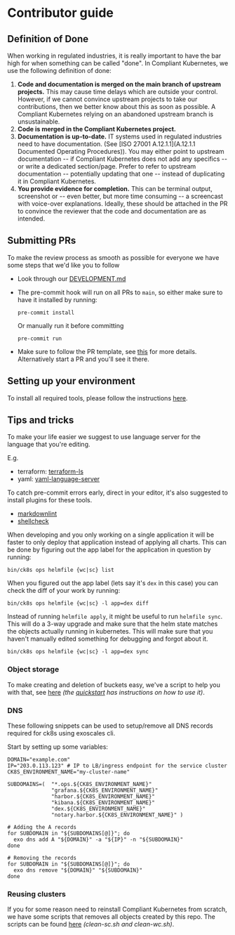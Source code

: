 # Contributor guide

## Definition of Done

When working in regulated industries, it is really important to have the bar high for when something can be called "done". In Compliant Kubernetes, we use the following definition of done:

1. **Code and documentation is merged on the main branch of upstream projects.** This may cause time delays which are outside your control. However, if we cannot convince upstream projects to take our contributions, then we better know about this as soon as possible. A Compliant Kubernetes relying on an abandoned upstream branch is unsustainable.
2. **Code is merged in the Compliant Kubernetes project.**
3. **Documentation is up-to-date.** IT systems used in regulated industries need to have documentation. (See [ISO 27001 A.12.1.1](A.12.1.1 Documented Operating Procedures)).
You may either point to upstream documentation -- if Compliant Kubernetes does not add any specifics -- or write a dedicated section/page. Prefer to refer to upstream documentation -- potentially updating that one -- instead of duplicating it in Compliant Kubernetes.
4. **You provide evidence for completion.** This can be terminal output, screenshot or -- even better, but more time consuming -- a screencast with voice-over explanations. Ideally, these should be attached in the PR to convince the reviewer that the code and documentation are as intended.

## Submitting PRs

To make the review process as smooth as possible for everyone we have some steps that we'd like you to follow

* Look through our [DEVELOPMENT.md](https://github.com/elastisys/compliantkubernetes-apps/blob/main/DEVELOPMENT.md)

* The pre-commit hook will run on all PRs to `main`, so either make sure to have it installed by running:

    ```console
    pre-commit install
    ```

    Or manually run it before committing

    ```console
    pre-commit run
    ```

* Make sure to follow the PR template, see [this](https://raw.githubusercontent.com/elastisys/compliantkubernetes-apps/main/.github/pull_request_template.md) for more details.
  Alternatively start a PR and you'll see it there.

## Setting up your environment

To install all required tools, please follow the instructions [here](https://github.com/elastisys/compliantkubernetes-apps#requirements).

## Tips and tricks

To make your life easier we suggest to use language server for the language that you're editing.

E.g.

* terraform: [terraform-ls](https://github.com/hashicorp/terraform-ls)
* yaml: [yaml-language-server](https://github.com/redhat-developer/yaml-language-server)

To catch pre-commit errors early, direct in your editor, it's also suggested to install plugins for these tools.

* [markdownlint](https://github.com/markdownlint/markdownlint/)
* [shellcheck](https://github.com/koalaman/shellcheck/)

When developing and you only working on a single application it will be faster to only deploy that application instead of applying all charts.
This can be done by figuring out the app label for the application in question by running:

```console
bin/ck8s ops helmfile {wc|sc} list
```

When you figured out the app label (lets say it's `dex` in this case) you can check the diff of your work by running:

```console
bin/ck8s ops helmfile {wc|sc} -l app=dex diff
```

Instead of running `helmfile apply`, it might be useful to run `helmfile sync`.
This will do a 3-way upgrade and make sure that the helm state matches the objects actually running in kubernetes.
This will make sure that you haven't manually edited something for debugging and forgot about it.

```console
bin/ck8s ops helmfile {wc|sc} -l app=dex sync
```

### Object storage

To make creating and deletion of buckets easy, we've a script to help you with that, see [here](https://github.com/elastisys/compliantkubernetes-apps/tree/main/scripts/S3) *(the [quickstart](https://github.com/elastisys/compliantkubernetes-apps#quickstart) has instructions on how to use it)*.

### DNS

These following snippets can be used to setup/remove all DNS records required for ck8s using exoscales cli.

Start by setting up some variables:

```console
DOMAIN="example.com"
IP="203.0.113.123" # IP to LB/ingress endpoint for the service cluster
CK8S_ENVIRONMENT_NAME="my-cluster-name"

SUBDOMAINS=(  "*.ops.${CK8S_ENVIRONMENT_NAME}"
              "grafana.${CK8S_ENVIRONMENT_NAME}"
              "harbor.${CK8S_ENVIRONMENT_NAME}"
              "kibana.${CK8S_ENVIRONMENT_NAME}"
              "dex.${CK8S_ENVIRONMENT_NAME}"
              "notary.harbor.${CK8S_ENVIRONMENT_NAME}" )
```

```console
# Adding the A records
for SUBDOMAIN in "${SUBDOMAINS[@]}"; do
  exo dns add A "${DOMAIN}" -a "${IP}" -n "${SUBDOMAIN}"
done
```

```console
# Removing the records
for SUBDOMAIN in "${SUBDOMAINS[@]}"; do
  exo dns remove "${DOMAIN}" "${SUBDOMAIN}"
done
```

### Reusing clusters

If you for some reason need to reinstall Compliant Kubernetes from scratch, we have some scripts that removes all objects created by this repo.
The scripts can be found [here](https://github.com/elastisys/compliantkubernetes-apps/tree/main/scripts) *(clean-sc.sh and clean-wc.sh)*.
